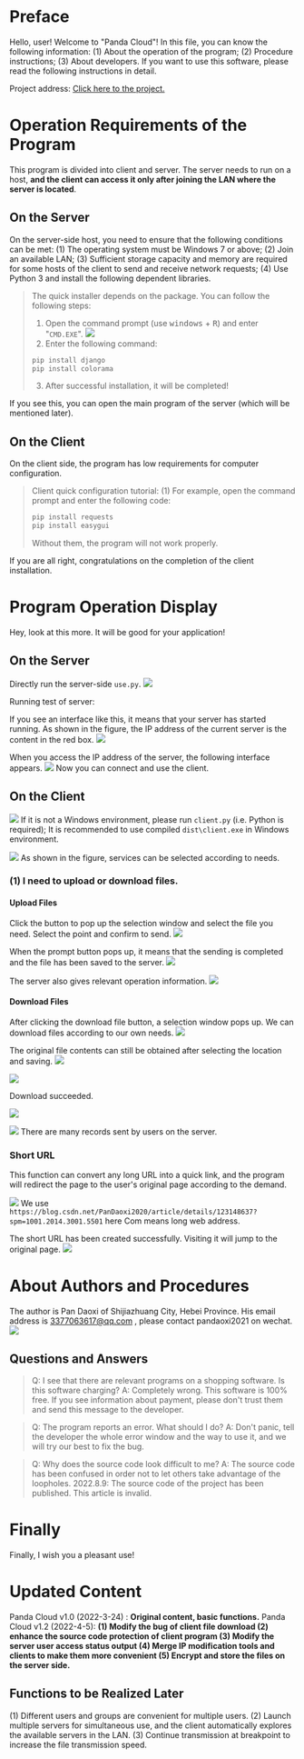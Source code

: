 # Preface
Hello, user! Welcome to "Panda Cloud"! In this file, you can know the following information:
(1) About the operation of the program;
(2) Procedure instructions;
(3) About developers.
If you want to use this software, please read the following instructions in detail.

Project address: [Click here to the project.](https://github.com/PanDaoxi/panda-cloud)

# Operation Requirements of the Program
This program is divided into client and server. The server needs to run on a host, **and the client can access it only after joining the LAN where the server is located**.

## On the Server
On the server-side host, you need to ensure that the following conditions can be met:
(1) The operating system must be Windows 7 or above;
(2) Join an available LAN;
(3) Sufficient storage capacity and memory are required for some hosts of the client to send and receive network requests;
(4) Use Python 3 and install the following dependent libraries.
> The quick installer depends on the package. You can follow the following steps:
> 1. Open the command prompt (use <kbd>windows</kbd> + <kbd>R</kbd>) and enter "`CMD.EXE`".
> ![](https://img-blog.csdnimg.cn/5ad508ba2968412b80c2d0e2b488cf47.png)
> 2. Enter the following command:
> ```powershell
> pip install django
> pip install colorama
> ```
> 3. After successful installation, it will be completed!

If you see this, you can open the main program of the server (which will be mentioned later).

## On the Client
On the client side, the program has low requirements for computer configuration.

> Client quick configuration tutorial:
(1) For example, open the command prompt and enter the following code:
> ```powershell
> pip install requests
> pip install easygui
> ```
> 
> Without them, the program will not work properly.

If you are all right, congratulations on the completion of the client installation.

# Program Operation Display
Hey, look at this more. It will be good for your application!

## On the Server
Directly run the server-side `use.py`.
![](https://img-blog.csdnimg.cn/d6452dc01b404bf7977452966f8e00be.png)

Running test of server:

If you see an interface like this, it means that your server has started running. As shown in the figure, the IP address of the current server is the content in the red box.
![](https://img-blog.csdnimg.cn/eeffbdae1c5f46bf933c1704e56ce50d.png)

When you access the IP address of the server, the following interface appears.
![](https://img-blog.csdnimg.cn/e7faa0f1969542ad8f69ca77dcb724d8.png)
Now you can connect and use the client.

## On the Client
![](https://img-blog.csdnimg.cn/ee7e6f34953640ce9b2f3368b9e9fcaf.png)
If it is not a Windows environment, please run `client.py` (i.e. Python is required); It is recommended to use compiled `dist\client.exe` in Windows environment.

![](https://img-blog.csdnimg.cn/b1f11096cba948a486fbba676ec94e18.png)
As shown in the figure, services can be selected according to needs.

### (1) I need to upload or download files.
#### Upload Files
Click the button to pop up the selection window and select the file you need. Select the point and confirm to send.
![](https://img-blog.csdnimg.cn/f005338a58484c4bb60818ee3a2e08fa.png)

When the prompt button pops up, it means that the sending is completed and the file has been saved to the server.
![](https://img-blog.csdnimg.cn/cf84315e8d6a4a289875841385cec8f8.png)

The server also gives relevant operation information.
![](https://img-blog.csdnimg.cn/b5c6ddc2dca745f289c505836c4a2b90.png)

#### Download Files
After clicking the download file button, a selection window pops up. We can download files according to our own needs.
![](https://img-blog.csdnimg.cn/2e01802bbfc44c2495be366aa8735805.png)

The original file contents can still be obtained after selecting the location and saving.
![](https://img-blog.csdnimg.cn/9db8e96a80304586911a3e335ae96ce9.png)

![](https://img-blog.csdnimg.cn/433752a2404f47598735f76f5d53bd07.png)

Download succeeded.

![](https://img-blog.csdnimg.cn/b96b3c2a6fea45679fa0c39a3480a1aa.png)

![](https://img-blog.csdnimg.cn/90fac8c939c440e6870b68f9d2cef150.png)
There are many records sent by users on the server.

### Short URL
This function can convert any long URL into a quick link, and the program will redirect the page to the user's original page according to the demand.

![](https://img-blog.csdnimg.cn/a0a96260c02d4fb9a27df7874d156511.png)
We use `https://blog.csdn.net/PanDaoxi2020/article/details/123148637?spm=1001.2014.3001.5501` here Com means long web address.

The short URL has been created successfully. Visiting it will jump to the original page.
![](https://img-blog.csdnimg.cn/b99775a7181e47e1a1df58412d376f0f.png)

# About Authors and Procedures
The author is Pan Daoxi of Shijiazhuang City, Hebei Province. His email address is 3377063617@qq.com , please contact pandaoxi2021 on wechat.
![](https://img-blog.csdnimg.cn/e2a62d6164994d22a304267561209d28.png)

## Questions and Answers
> Q: I see that there are relevant programs on a shopping software. Is this software charging?
> A: Completely wrong. This software is 100% free. If you see information about payment, please don't trust them and send this message to the developer.


> Q: The program reports an error. What should I do?
> A: Don't panic, tell the developer the whole error window and the way to use it, and we will try our best to fix the bug.

> Q: Why does the source code look difficult to me?
> A: The source code has been confused in order not to let others take advantage of the loopholes.
> 2022.8.9: The source code of the project has been published. This article is invalid.

# Finally
Finally, I wish you a pleasant use!

# Updated Content
Panda Cloud v1.0 (2022-3-24) : **Original content, basic functions.**
Panda Cloud v1.2 (2022-4-5): **(1) Modify the bug of client file download (2) enhance the source code protection of client program (3) Modify the server user access status output (4) Merge IP modification tools and clients to make them more convenient (5) Encrypt and store the files on the server side.**

## Functions to be Realized Later
(1) Different users and groups are convenient for multiple users.
(2) Launch multiple servers for simultaneous use, and the client automatically explores the available servers in the LAN.
(3) Continue transmission at breakpoint to increase the file transmission speed.
 
